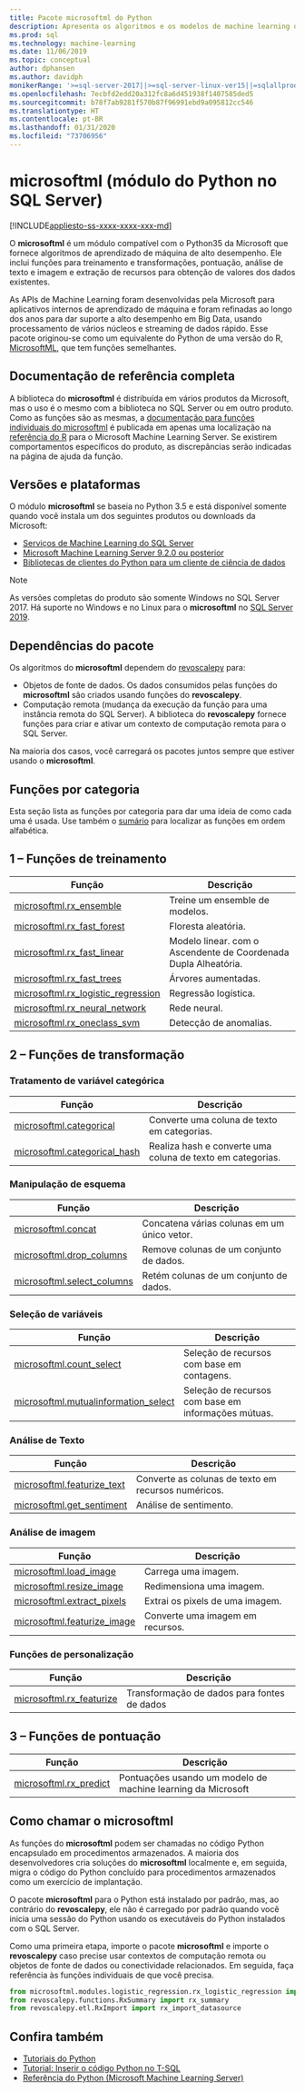 ```yaml
---
title: Pacote microsoftml do Python
description: Apresenta os algoritmos e os modelos de machine learning da Microsoft para o Python, relacionados às cargas de trabalho de machine learning do SQL Server.
ms.prod: sql
ms.technology: machine-learning
ms.date: 11/06/2019
ms.topic: conceptual
author: dphansen
ms.author: davidph
monikerRange: '>=sql-server-2017||>=sql-server-linux-ver15||=sqlallproducts-allversions'
ms.openlocfilehash: 7ecbfd2edd20a312fc8a6d451938f1407585ded5
ms.sourcegitcommit: b78f7ab9281f570b87f96991ebd9a095812cc546
ms.translationtype: HT
ms.contentlocale: pt-BR
ms.lasthandoff: 01/31/2020
ms.locfileid: "73706956"
---
```

# <a name="microsoftml-python-module-in-sql-server"></a>microsoftml (módulo do Python no SQL Server)
[!INCLUDE[appliesto-ss-xxxx-xxxx-xxx-md](../../includes/appliesto-ss-xxxx-xxxx-xxx-md.md)]

O **microsoftml** é um módulo compatível com o Python35 da Microsoft que fornece algoritmos de aprendizado de máquina de alto desempenho. Ele inclui funções para treinamento e transformações, pontuação, análise de texto e imagem e extração de recursos para obtenção de valores dos dados existentes.

As APIs de Machine Learning foram desenvolvidas pela Microsoft para aplicativos internos de aprendizado de máquina e foram refinadas ao longo dos anos para dar suporte a alto desempenho em Big Data, usando processamento de vários núcleos e streaming de dados rápido. Esse pacote originou-se como um equivalente do Python de uma versão do R, [MicrosoftML](../r/ref-r-microsoftml.md), que tem funções semelhantes. 

## <a name="full-reference-documentation"></a>Documentação de referência completa

A biblioteca do **microsoftml** é distribuída em vários produtos da Microsoft, mas o uso é o mesmo com a biblioteca no SQL Server ou em outro produto. Como as funções são as mesmas, a [documentação para funções individuais do microsoftml](https://docs.microsoft.com/machine-learning-server/python-reference/microsoftml/microsoftml-package) é publicada em apenas uma localização na [referência do R](https://docs.microsoft.com/machine-learning-server/python-reference/introducing-python-package-reference) para o Microsoft Machine Learning Server. Se existirem comportamentos específicos do produto, as discrepâncias serão indicadas na página de ajuda da função.

## <a name="versions-and-platforms"></a>Versões e plataformas

O módulo **microsoftml** se baseia no Python 3.5 e está disponível somente quando você instala um dos seguintes produtos ou downloads da Microsoft:

+ [Serviços de Machine Learning do SQL Server](../install/sql-machine-learning-services-windows-install.md)
+ [Microsoft Machine Learning Server 9.2.0 ou posterior](https://docs.microsoft.com/machine-learning-server/)
+ [Bibliotecas de clientes do Python para um cliente de ciência de dados](setup-python-client-tools-sql.md)

> [!NOTE]
> As versões completas do produto são somente Windows no SQL Server 2017. Há suporte no Windows e no Linux para o **microsoftml** no [SQL Server 2019](../../linux/sql-server-linux-setup-machine-learning.md).

## <a name="package-dependencies"></a>Dependências do pacote

Os algoritmos do **microsoftml** dependem do [revoscalepy](ref-py-revoscalepy.md) para:

+ Objetos de fonte de dados. Os dados consumidos pelas funções do **microsoftml** são criados usando funções do **revoscalepy**.
+ Computação remota (mudança da execução da função para uma instância remota do SQL Server). A biblioteca do **revoscalepy** fornece funções para criar e ativar um contexto de computação remota para o SQL Server.

Na maioria dos casos, você carregará os pacotes juntos sempre que estiver usando o **microsoftml**.

## <a name="functions-by-category"></a>Funções por categoria

Esta seção lista as funções por categoria para dar uma ideia de como cada uma é usada. Use também o [sumário](https://docs.microsoft.com/machine-learning-server/python-reference/introducing-python-package-reference) para localizar as funções em ordem alfabética.

## <a name="1-training-functions"></a>1 – Funções de treinamento

| Função | Descrição |
|----------|-------------|
|[microsoftml.rx_ensemble](https://docs.microsoft.com/machine-learning-server/python-reference/microsoftml/rx-ensemble) | Treine um ensemble de modelos. |
|[microsoftml.rx_fast_forest](https://docs.microsoft.com/machine-learning-server/python-reference/microsoftml/rx-fast-forest)  | Floresta aleatória. |
|[microsoftml.rx_fast_linear](https://docs.microsoft.com/machine-learning-server/python-reference/microsoftml/rx-fast-linear) | Modelo linear. com o Ascendente de Coordenada Dupla Alheatória. |
|[microsoftml.rx_fast_trees](https://docs.microsoft.com/machine-learning-server/python-reference/microsoftml/rx-fast-trees) | Árvores aumentadas. |
|[microsoftml.rx_logistic_regression](https://docs.microsoft.com/machine-learning-server/python-reference/microsoftml/rx-logistic-regression) | Regressão logística. |
|[microsoftml.rx_neural_network](https://docs.microsoft.com/machine-learning-server/python-reference/microsoftml/rx-neural-network) | Rede neural. |
|[microsoftml.rx_oneclass_svm](https://docs.microsoft.com/machine-learning-server/python-reference/microsoftml/rx-oneclass-svm) | Detecção de anomalias. |

<a name="ml-transforms"></a>

## <a name="2-transform-functions"></a>2 – Funções de transformação

### <a name="categorical-variable-handling"></a>Tratamento de variável categórica

| Função | Descrição |
|----------|-------------|
|[microsoftml.categorical](https://docs.microsoft.com/machine-learning-server/python-reference/microsoftml/categorical) | Converte uma coluna de texto em categorias. |
|[microsoftml.categorical_hash](https://docs.microsoft.com/machine-learning-server/python-reference/microsoftml/categorical-hash) | Realiza hash e converte uma coluna de texto em categorias. |

### <a name="schema-manipulation"></a>Manipulação de esquema

| Função | Descrição |
|----------|-------------|
|[microsoftml.concat](https://docs.microsoft.com/machine-learning-server/python-reference/microsoftml/concat) | Concatena várias colunas em um único vetor. |
|[microsoftml.drop_columns](https://docs.microsoft.com/machine-learning-server/python-reference/microsoftml/drop-columns) | Remove colunas de um conjunto de dados. |
|[microsoftml.select_columns](https://docs.microsoft.com/machine-learning-server/python-reference/microsoftml/select-columns) | Retém colunas de um conjunto de dados. |


### <a name="variable-selection"></a>Seleção de variáveis

| Função | Descrição |
|----------|-------------|
|[microsoftml.count_select](https://docs.microsoft.com/machine-learning-server/python-reference/microsoftml/count-select) |Seleção de recursos com base em contagens. |
|[microsoftml.mutualinformation_select](https://docs.microsoft.com/machine-learning-server/python-reference/microsoftml/mutualinformation-select) | Seleção de recursos com base em informações mútuas. |


### <a name="text-analytics"></a>Análise de Texto

| Função | Descrição |
|----------|-------------|
|[microsoftml.featurize_text](https://docs.microsoft.com/machine-learning-server/python-reference/microsoftml/featurize-text) | Converte as colunas de texto em recursos numéricos. |
|[microsoftml.get_sentiment](https://docs.microsoft.com/machine-learning-server/python-reference/microsoftml/get-sentiment) | Análise de sentimento. |


### <a name="image-analytics"></a>Análise de imagem 

| Função | Descrição |
|----------|-------------|
|[microsoftml.load_image](https://docs.microsoft.com/machine-learning-server/python-reference/microsoftml/load-image) | Carrega uma imagem. |
|[microsoftml.resize_image](https://docs.microsoft.com/machine-learning-server/python-reference/microsoftml/resize-image) | Redimensiona uma imagem. |
|[microsoftml.extract_pixels](https://docs.microsoft.com/machine-learning-server/python-reference/microsoftml/extract-pixels) | Extrai os pixels de uma imagem. |
|[microsoftml.featurize_image](https://docs.microsoft.com/machine-learning-server/python-reference/microsoftml/featurize-image) | Converte uma imagem em recursos. |

### <a name="featurization-functions"></a>Funções de personalização

| Função | Descrição |
|----------|-------------|
|[microsoftml.rx_featurize](https://docs.microsoft.com/machine-learning-server/python-reference/microsoftml/rx-featurize) | Transformação de dados para fontes de dados |

<a name="ml-scoring"></a>

## <a name="3-scoring-functions"></a>3 – Funções de pontuação

| Função | Descrição |
|----------|-------------|
|[microsoftml.rx_predict](https://docs.microsoft.com/machine-learning-server/python-reference/microsoftml/rx-predict) | Pontuações usando um modelo de machine learning da Microsoft |

## <a name="how-to-call-microsoftml"></a>Como chamar o microsoftml

As funções do **microsoftml** podem ser chamadas no código Python encapsulado em procedimentos armazenados. A maioria dos desenvolvedores cria soluções do **microsoftml** localmente e, em seguida, migra o código do Python concluído para procedimentos armazenados como um exercício de implantação.

O pacote **microsoftml** para o Python está instalado por padrão, mas, ao contrário do **revoscalepy**, ele não é carregado por padrão quando você inicia uma sessão do Python usando os executáveis do Python instalados com o SQL Server.

Como uma primeira etapa, importe o pacote **microsoftml** e importe o **revoscalepy** caso precise usar contextos de computação remota ou objetos de fonte de dados ou conectividade relacionados. Em seguida, faça referência às funções individuais de que você precisa.

```python
from microsoftml.modules.logistic_regression.rx_logistic_regression import rx_logistic_regression
from revoscalepy.functions.RxSummary import rx_summary
from revoscalepy.etl.RxImport import rx_import_datasource
```

## <a name="see-also"></a>Confira também

+ [Tutoriais do Python](../tutorials/sql-server-python-tutorials.md)
+ [Tutorial: Inserir o código Python no T-SQL](../tutorials/run-python-using-t-sql.md)
+ [Referência do Python (Microsoft Machine Learning Server)](https://docs.microsoft.com/machine-learning-server/python-reference/introducing-python-package-reference)

